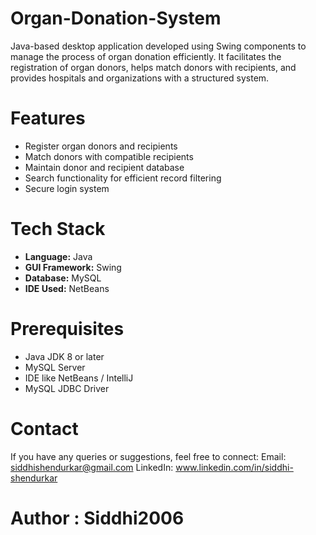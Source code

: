 # Organ-Donation-System
Java-based desktop application developed using Swing components to manage the process of organ donation efficiently. It facilitates the registration of organ donors, helps match donors with recipients, and provides hospitals and organizations with a structured system.

# Features

- Register organ donors and recipients
- Match donors with compatible recipients
- Maintain donor and recipient database
- Search functionality for efficient record filtering
- Secure login system

# Tech Stack

- **Language:** Java  
- **GUI Framework:** Swing  
- **Database:** MySQL  
- **IDE Used:** NetBeans

# Prerequisites
- Java JDK 8 or later
- MySQL Server
- IDE like NetBeans / IntelliJ
- MySQL JDBC Driver

# Contact
If you have any queries or suggestions, feel free to connect:
Email: siddhishendurkar@gmail.com
LinkedIn: www.linkedin.com/in/siddhi-shendurkar

# Author : Siddhi2006

